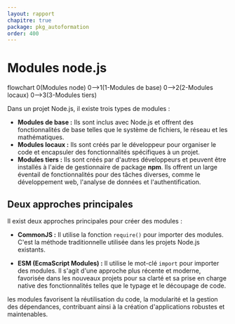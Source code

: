 ```yaml
---
layout: rapport
chapitre: true
package: pkg_autoformation
order: 400
---
```


<!-- new slide -->

# Modules node.js 


<div class="mermaid">
flowchart 
0(Modules node) 
0-->1(1-Modules de base)
0-->2(2-Modules locaux)
0-->3(3-Modules tiers)
</div>

<!-- note -->
Dans un projet Node.js, il existe trois types de modules :

* **Modules de base :** Ils sont inclus avec Node.js et offrent des fonctionnalités de base telles que le système de fichiers, le réseau et les mathématiques.
* **Modules locaux :** Ils sont créés par le développeur pour organiser le code et encapsuler des fonctionnalités spécifiques à un projet.
* **Modules tiers :** Ils sont créés par d'autres développeurs et peuvent être installés à l'aide de gestionnaire de package **npm**. Ils offrent un large éventail de fonctionnalités pour des tâches diverses, comme le développement web, l'analyse de données et l'authentification.

<!-- new slide -->

## Deux approches principales

Il exist deux approches principales pour créer des modules :

* **CommonJS :** Il utilise la fonction `require()` pour importer des modules. C'est la méthode traditionnelle utilisée dans les projets Node.js existants.
  
* **ESM (EcmaScript Modules) :** Il utilise le mot-clé `import` pour importer des modules. Il s'agit d'une approche plus récente et moderne, favorisée dans les nouveaux projets pour sa clarté et sa prise en charge native des fonctionnalités telles que le typage et le découpage de code.

<!-- note -->

les modules favorisent la réutilisation du code, la modularité et la gestion des dépendances, contribuant ainsi à la création d'applications robustes et maintenables.
